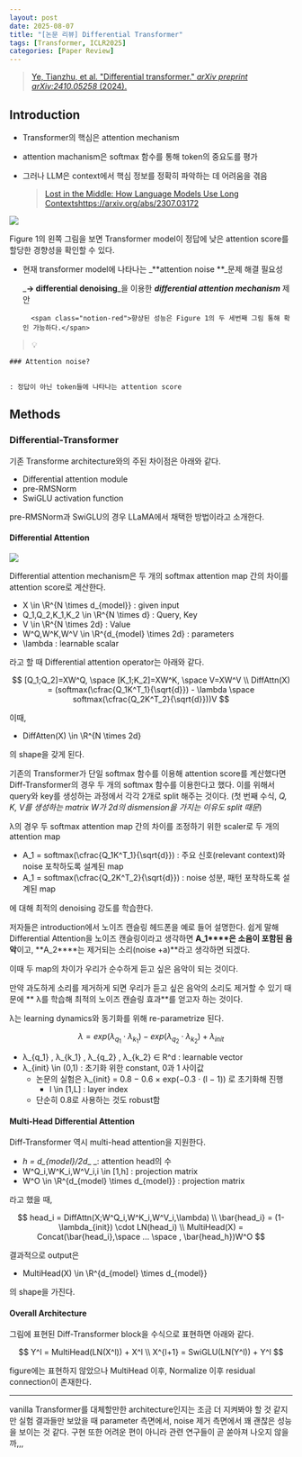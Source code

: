 ```yaml
---
layout: post
date: 2025-08-07
title: "[논문 리뷰] Differential Transformer"
tags: [Transformer, ICLR2025]
categories: [Paper Review]
---
```


> [Ye, Tianzhu, et al. "Differential transformer." ](https://arxiv.org/abs/2410.05258)[_arXiv preprint arXiv:2410.05258_](https://arxiv.org/abs/2410.05258)[ (2024).](https://arxiv.org/abs/2410.05258)



## Introduction

- Transformer의 핵심은 attention mechanism
- attention machanism은 softmax 함수를 통해 token의 중요도를 평가
- 그러나 LLM은 context에서 핵심 정보를 정확히 파악하는 데 어려움을 겪음

	> [Lost in the Middle: How Language Models Use Long Contextshttps://arxiv.org/abs/2307.03172](https://arxiv.org/abs/2307.03172)


![](https://prod-files-secure.s3.us-west-2.amazonaws.com/542b861c-36a8-4051-84e5-8804b6728dba/9083ea56-691a-4752-ae26-47f403431ac8/image.png?X-Amz-Algorithm=AWS4-HMAC-SHA256&X-Amz-Content-Sha256=UNSIGNED-PAYLOAD&X-Amz-Credential=ASIAZI2LB466QSE7DBZI%2F20250922%2Fus-west-2%2Fs3%2Faws4_request&X-Amz-Date=20250922T100110Z&X-Amz-Expires=3600&X-Amz-Security-Token=IQoJb3JpZ2luX2VjEKH%2F%2F%2F%2F%2F%2F%2F%2F%2F%2FwEaCXVzLXdlc3QtMiJHMEUCIQC2wEAngiYuEuoDdf0uTtfOY1qV9JwrK4Kn9ZEd5roDaQIgbejI4yx1j0moMS%2FuxVzzd8O8cluB6WvGsV%2FgakaKS08q%2FwMIKhAAGgw2Mzc0MjMxODM4MDUiDFzu%2FhwimUeVTnQwDircA9OGsjQNl8WYHZt5zlSIj4UnA2O8P63YK5CU8OBl8NM%2BvKwNfDqAsmtGwi7zpXziyWaXg38mi1WvcrAQzRbUylRwKm9uhKzoHech1UKXlOa85u4PtrrN7C8ERPPJP76HzpXhwxxH4Xvlxlk9F1hV%2FErTbBTCG2J2TmMsJcYfYS00JF3OZWTGSw6P2D1DJ%2Fhcf4Ul1ExorbUAnp0oSM5zanebHtIsO%2BNJHlzGkm4RpDoUHLwcILLbU8Ea62yzVv%2FSMkwVNwE7aXTMpYPQ71ZDNPre8wEO7q11MqArSlaS5pVCOaQl1h0yrGu8mho1dFaRn6KB%2FyeNWvuDI8hAKAHYy3tuDvmezcOC%2BoJSSDwEGtK0uLR9ELfvzpOUQYMUxId%2FZDzSEhmuTLtETbkOsCCFGhS7%2F%2B9G4%2B9Hq%2FS5W9A%2FYbCg05D14X0QdC72Ptfi%2F5Wr4cDeav8Cleo9zDHqDDRNpKWHG7bIvZKJcPy25VRtUimnTbFDKsQIa0%2Bh0B3E9MFJW0KRYdGDIrCgFKS5wnxONEsPusc3GzKXVNwSAgqDiy8ous48LGi3LiQXqz7fcCEV97G9xFpLi4nh1gSogoNN%2FOJh56%2BfQfPC%2BXrLTSmMNqyKbY1i4Eo2MMH7y6fXMJaexMYGOqUBHsj2G2gqgtGN8YtMxd60YegSZymp2c%2Fip65rnGSok379MXqc6DxACx6rNJ5%2BfNk20c%2BEN8Bcc04aqMyOkoiZFQoIn00FO%2B3n6jua5KQqZ8%2BZUZhHNR%2FE5sqZU8DhfcbbGLdZtm4P77i4IM9JPbhf2oczQhARhvC1un6AkyMbNw59oE%2FqOJ6NlYwg1Pg3KkzQVACx5dIzo6RQyVq3Up1AOtSpR13j&X-Amz-Signature=e747fb609c5572d7661325a246764213e32444bc9e830404ef2a5b07ec16164d&X-Amz-SignedHeaders=host&x-amz-checksum-mode=ENABLED&x-id=GetObject)


Figure 1의 왼쪽 그림을 보면 Transformer model이 정답에 낮은 attention score를 할당한 경향성을 확인할 수 있다.

- 현재 transformer model에 나타나는 _**attention noise **_문제 해결 필요성

	_**→ differential denoising**_을 이용한 _**differential attention mechanism**_ 제안


		<span class="notion-red">향상된 성능은 Figure 1의 두 세번째 그림 통해 확인 가능하다.</span>


> 💡 


	### Attention noise?


	: 정답이 아닌 token들에 나타나는 attention score



## Methods



### Differential-Transformer


기존 Transforme architecture와의 주된 차이점은 아래와 같다.

- Differential attention module
- pre-RMSNorm
- SwiGLU activation function

pre-RMSNorm과 SwiGLU의 경우 LLaMA에서 채택한 방법이라고 소개한다.



#### Differential Attention


![](https://prod-files-secure.s3.us-west-2.amazonaws.com/542b861c-36a8-4051-84e5-8804b6728dba/116d70b2-1963-4810-9167-f4c7d8a06e8f/image.png?X-Amz-Algorithm=AWS4-HMAC-SHA256&X-Amz-Content-Sha256=UNSIGNED-PAYLOAD&X-Amz-Credential=ASIAZI2LB466QSE7DBZI%2F20250922%2Fus-west-2%2Fs3%2Faws4_request&X-Amz-Date=20250922T100110Z&X-Amz-Expires=3600&X-Amz-Security-Token=IQoJb3JpZ2luX2VjEKH%2F%2F%2F%2F%2F%2F%2F%2F%2F%2FwEaCXVzLXdlc3QtMiJHMEUCIQC2wEAngiYuEuoDdf0uTtfOY1qV9JwrK4Kn9ZEd5roDaQIgbejI4yx1j0moMS%2FuxVzzd8O8cluB6WvGsV%2FgakaKS08q%2FwMIKhAAGgw2Mzc0MjMxODM4MDUiDFzu%2FhwimUeVTnQwDircA9OGsjQNl8WYHZt5zlSIj4UnA2O8P63YK5CU8OBl8NM%2BvKwNfDqAsmtGwi7zpXziyWaXg38mi1WvcrAQzRbUylRwKm9uhKzoHech1UKXlOa85u4PtrrN7C8ERPPJP76HzpXhwxxH4Xvlxlk9F1hV%2FErTbBTCG2J2TmMsJcYfYS00JF3OZWTGSw6P2D1DJ%2Fhcf4Ul1ExorbUAnp0oSM5zanebHtIsO%2BNJHlzGkm4RpDoUHLwcILLbU8Ea62yzVv%2FSMkwVNwE7aXTMpYPQ71ZDNPre8wEO7q11MqArSlaS5pVCOaQl1h0yrGu8mho1dFaRn6KB%2FyeNWvuDI8hAKAHYy3tuDvmezcOC%2BoJSSDwEGtK0uLR9ELfvzpOUQYMUxId%2FZDzSEhmuTLtETbkOsCCFGhS7%2F%2B9G4%2B9Hq%2FS5W9A%2FYbCg05D14X0QdC72Ptfi%2F5Wr4cDeav8Cleo9zDHqDDRNpKWHG7bIvZKJcPy25VRtUimnTbFDKsQIa0%2Bh0B3E9MFJW0KRYdGDIrCgFKS5wnxONEsPusc3GzKXVNwSAgqDiy8ous48LGi3LiQXqz7fcCEV97G9xFpLi4nh1gSogoNN%2FOJh56%2BfQfPC%2BXrLTSmMNqyKbY1i4Eo2MMH7y6fXMJaexMYGOqUBHsj2G2gqgtGN8YtMxd60YegSZymp2c%2Fip65rnGSok379MXqc6DxACx6rNJ5%2BfNk20c%2BEN8Bcc04aqMyOkoiZFQoIn00FO%2B3n6jua5KQqZ8%2BZUZhHNR%2FE5sqZU8DhfcbbGLdZtm4P77i4IM9JPbhf2oczQhARhvC1un6AkyMbNw59oE%2FqOJ6NlYwg1Pg3KkzQVACx5dIzo6RQyVq3Up1AOtSpR13j&X-Amz-Signature=98ba8ff80d63b2f208f9e9885fe65a54c602788fe830fe5c6b60d750a7dfe4af&X-Amz-SignedHeaders=host&x-amz-checksum-mode=ENABLED&x-id=GetObject)


Differential attention mechanism은 두 개의 softmax attention map 간의 차이를 attention score로 계산한다.

- X \in \R^{N \times d\_{model}} : given input
- Q\_1,Q\_2,K\_1,K\_2 \in \R^{N \times d} : Query, Key
- V \in \R^{N \times 2d} : Value
- W^Q,W^K,W^V \in \R^{d\_{model} \times 2d} : parameters
- \lambda : learnable scalar

라고 할 때 Differential attention operator는 아래와 같다.


$$
[Q_1;Q_2]=XW^Q, \space [K_1;K_2]=XW^K, \space V=XW^V \\
DiffAttn(X) = (softmax(\cfrac{Q_1K^T_1}{\sqrt{d}}) - \lambda \space softmax(\cfrac{Q_2K^T_2}{\sqrt{d}}))V
$$


이때,

- DiffAtten(X) \in \R^{N \times 2d}

의 shape을 갖게 된다.


기존의 Transformer가 단일 softmax 함수를 이용해 attention score를 계산했다면 Diff-Transformer의 경우 두 개의 softmax 함수를 이용한다고 했다. 이를 위해서 query와 key를 생성하는 과정에서 각각 2개로 split 해주는 것이다. <span class="notion-red">(첫 번째 수식, </span><span class="notion-red">_Q, K, V를 생성하는 matrix W가 2d의 dismension을 가지는 이유도 split 때문_</span><span class="notion-red">)</span>


 λ의 경우 두 softmax attention map 간의 차이를 조정하기 위한 scaler로 두 개의 attention map

- A\_1 = softmax(\cfrac{Q\_1K^T\_1}{\sqrt{d}}) : 주요 신호(relevant context)와 noise 포착하도록 설계된 map
- A\_1 = softmax(\cfrac{Q\_2K^T\_2}{\sqrt{d}}) : noise 성분, 패턴 포착하도록 설계된 map 

에 대해 최적의 denoising 강도를 학습한다.


저자들은 introduction에서 노이즈 캔슬링 헤드폰을 예로 들어 설명한다. 쉽게 말해 Differential Attention을 노이즈 캔슬링이라고 생각하면 **A\_1****은 소음이 포함된 음악**이고, **A\_2****는 제거되는 소리(noise +a)**라고 생각하면 되겠다. 


이때 두 map의 차이가 우리가 순수하게 듣고 싶은 음악이 되는 것이다. 


만약 과도하게 소리를 제거하게 되면 우리가 듣고 싶은 음악의 소리도 제거할 수 있기 때문에 ** λ를 학습해 최적의 노이즈 캔슬링 효과**를 얻고자 하는 것이다.


λ는 learning dynamics와 동기화를 위해 re-parametrize 된다.


$$
\lambda = exp(\lambda_{q_1} \cdot \lambda_{k_1}) - exp(\lambda_{q_2} \cdot \lambda_{k_2}) + \lambda_{init}
$$

- λ\_{q\_1} , λ\_{k\_1} , λ\_{q\_2} , λ\_{k\_2} ∈ R^d : learnable vector
- λ\_{init} \in (0,1) : 초기화 위한 constant, 0과 1 사이값
	- 논문의 실험은 λ\_{init} = 0.8 − 0.6 × exp(−0.3 · (l − 1)) 로 초기화해 진행
		- l \in [1,L] : layer index
	- 단순히 0.8로 사용하는 것도 robust함


#### **Multi-Head Differential Attention**


Diff-Transformer 역시 multi-head attention을 지원한다.

- _h = d\_{model}/2d__ _: attention head의 수
- W^Q\_i,W^K\_i,W^V\_i,i \in [1,h] : projection matrix
- W^O \in \R^{d\_{model} \times d\_{model}} : projection matrix

라고 했을 때,


$$
head_i = DiffAttn(X;W^Q_i,W^K_i,W^V_i,\lambda) \\
\bar{head_i} = (1-\lambda_{init}) \cdot LN(head_i) \\
MultiHead(X) = Concat(\bar{head_i},\space ... \space , \bar{head_h})W^O
$$


결과적으로 output은

- MultiHead(X) \in \R^{d\_{model} \times d\_{model}}

의 shape을 가진다.



#### Overall Architecture


그림에 표현된 Diff-Transformer block을 수식으로 표현하면 아래와 같다.


$$
Y^l = MultiHead(LN(X^l)) + X^l \\
X^{l+1} = SwiGLU(LN(Y^l)) + Y^l
$$


figure에는 표현하지 않았으나 MultiHead 이후, Normalize 이후 residual connection이 존재한다.


---


vanilla Transformer를 대체할만한 architecture인지는 조금 더 지켜봐야 할 것 같지만 실험 결과들만 보았을 때 parameter 측면에서, noise 제거 측면에서 꽤 괜찮은 성능을 보이는 것 같다. 구현 또한 어려운 편이 아니라 관련 연구들이 곧 쏟아져 나오지 않을까,,,

